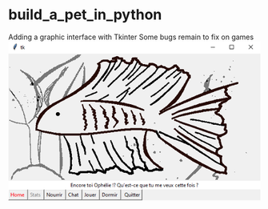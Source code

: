 # build_a_pet_in_python

Adding a graphic interface with Tkinter
Some bugs remain to fix on games
![alt text](https://github.com/Lezakh/build_a_pet_in_python/blob/Graphic_interface_Tkinter/Bidule_window.bmp)
